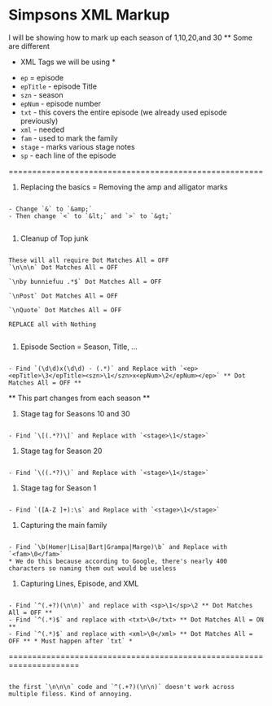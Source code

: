 # Simpsons XML Markup
 I will be showing how to mark up each season of 1,10,20,and 30 ** Some are different

* XML Tags we will be using *

- `ep` = episode
- `epTitle` - episode Title
- `szn` - season
- `epNum` - episode number
- `txt` - this covers the entire episode (we already used episode previously)
- `xml` - needed
- `fam` - used to mark the family
- `stage` - marks various stage notes
- `sp` - each line of the episode

======================================================

1. Replacing the basics = Removing the amp and alligator marks
```

- Change `&` to `&amp;`
- Then change `<` to `&lt;` and `>` to `&gt;`


```
1. Cleanup of Top junk
```

These will all require Dot Matches All = OFF
`\n\n\n` Dot Matches All = OFF

`\nby bunniefuu .*$` Dot Matches All = OFF

`\nPost` Dot Matches All = OFF

`\nQuote` Dot Matches All = OFF

REPLACE all with Nothing


```



1. Episode Section = Season, Title, ...
```

- Find `(\d\d)x(\d\d) - (.*)` and Replace with `<ep><epTitle>\3</epTitle><szn>\1</szn>x<epNum>\2</epNum></ep>` ** Dot Matches All = OFF **

```

** This part changes from each season **

1. Stage tag for Seasons 10 and 30
```

- Find `\[(.*?)\]` and Replace with `<stage>\1</stage>`

```

1. Stage tag for Season 20
```

- Find `\((.*?)\)` and Replace with `<stage>\1</stage>`

```

1. Stage tag for Season 1 
```

- Find `([A-Z ]+):\s` and Replace with `<stage>\1</stage>`

```

1. Capturing the main family
```

- Find `\b(Homer|Lisa|Bart|Grampa|Marge)\b` and Replace with `<fam>\0</fam>` 
* We do this because according to Google, there's nearly 400 characters so naming them out would be useless

```

1. Capturing  Lines, Episode, and XML
```

- Find `^(.+?)(\n\n)` and replace with <sp>\1</sp>\2 ** Dot Matches All = OFF **
- Find `^(.*)$` and replace with <txt>\0</txt> ** Dot Matches All = ON **
- Find `^(.*)$` and replace with <xml>\0</xml> ** Dot Matches All = OFF ** * Must happen after `txt` *

```
=====================================================================

```

the first `\n\n\n` code and `^(.+?)(\n\n)` doesn't work across multiple filess. Kind of annoying.

```



